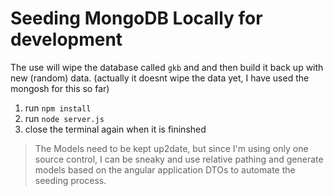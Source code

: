 # Seeding MongoDB Locally for development

The use will wipe the database called `gkb` and and then build it back up with new (random) data. (actually it doesnt wipe the data yet, I have used the mongosh for this so far)

1. run `npm install`
2. run `node server.js`
3. close the terminal again when it is fininshed

> The Models need to be kept up2date, but since I'm using only one source control, I can be sneaky and use relative pathing and generate models based on the angular application DTOs to automate the seeding process.
